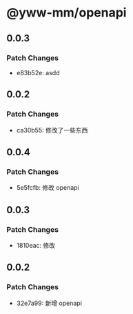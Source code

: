 # @yww-mm/openapi

## 0.0.3

### Patch Changes

- e83b52e: asdd

## 0.0.2

### Patch Changes

- ca30b55: 修改了一些东西

## 0.0.4

### Patch Changes

- 5e5fcfb: 修改 openapi

## 0.0.3

### Patch Changes

- 1810eac: 修改

## 0.0.2

### Patch Changes

- 32e7a99: 新增 openapi
